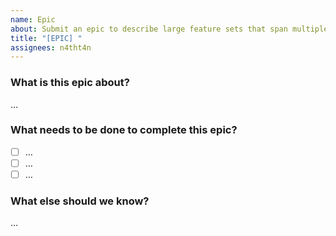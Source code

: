 ```yaml
---
name: Epic
about: Submit an epic to describe large feature sets that span multiple features and tasks.
title: "[EPIC] "
assignees: n4tht4n
---
```


### What is this epic about?

…

### What needs to be done to complete this epic?

- [ ] …
- [ ] …
- [ ] …

### What else should we know?

…
